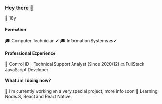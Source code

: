 ### Hey there 👋

🚀 18y

#### Formation

🎓 Computer Technician  ✔
🎓 Information Systems 🔜✔

#### Professional Experience

💼 Control iD - Technical Support Analyst (Since 2020/12)
🔜 FullStack JavaScript Developer

#### What am I doing now?

🔭 I’m currently working on a very special project, more info soon 
🌱 Learning NodeJS, React and React Native.
